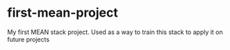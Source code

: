 # first-mean-project
My first MEAN stack project. Used as a way to train this stack to apply it on future projects
